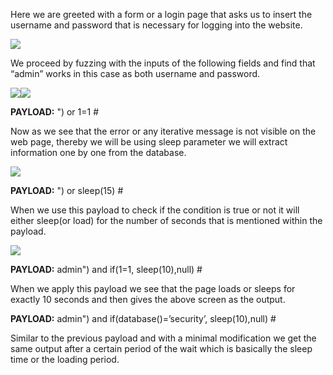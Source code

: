 ﻿Here we are greeted with a form or a login page that asks us to insert the username and password that is necessary for logging into the website.

![](Aspose.Words.16190a18-191a-405e-a590-90d6f6a3959d.001.png)

We proceed by fuzzing with the inputs of the following fields and find that “admin” works in this case as both username and password.

![](Aspose.Words.16190a18-191a-405e-a590-90d6f6a3959d.001.png)![](Aspose.Words.16190a18-191a-405e-a590-90d6f6a3959d.001.png)

**PAYLOAD:** ") or 1=1 #

Now as we see that the error or any iterative message is not visible on the web page, thereby we will be using sleep parameter we will extract information one by one from the database.

![](Aspose.Words.16190a18-191a-405e-a590-90d6f6a3959d.001.png)

**PAYLOAD:** ") or sleep(15) #

When we use this payload to check if the condition is true or not it will either sleep(or load) for the number of seconds that is mentioned within the payload.

![](Aspose.Words.16190a18-191a-405e-a590-90d6f6a3959d.001.png)

**PAYLOAD:** admin") and if(1=1, sleep(10),null) # 

When we apply this payload we see that the page loads or sleeps for exactly 10 seconds and then gives the above screen as the output.

**PAYLOAD:** admin") and if(database()=’security’, sleep(10),null) # 

Similar to the previous payload and with a minimal modification we get the same output after a certain period of the wait which is basically the sleep time or the loading period.
